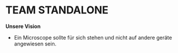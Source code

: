 # TEAM STANDALONE

**Unsere Vision**
- Ein Microscope sollte für sich stehen und nicht auf andere geräte angewiesen sein.